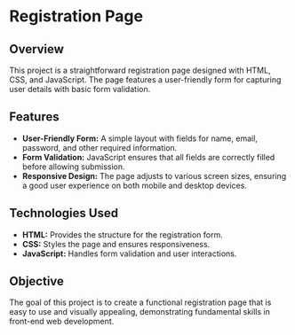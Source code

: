 # Registration Page

## Overview
This project is a straightforward registration page designed with HTML, CSS, and JavaScript. The page features a user-friendly form for capturing user details with basic form validation.

## Features

- **User-Friendly Form:** A simple layout with fields for name, email, password, and other required information.
- **Form Validation:** JavaScript ensures that all fields are correctly filled before allowing submission.
- **Responsive Design:** The page adjusts to various screen sizes, ensuring a good user experience on both mobile and desktop devices.

## Technologies Used

- **HTML:** Provides the structure for the registration form.
- **CSS:** Styles the page and ensures responsiveness.
- **JavaScript:** Handles form validation and user interactions.

## Objective
The goal of this project is to create a functional registration page that is easy to use and visually appealing, demonstrating fundamental skills in front-end web development.
